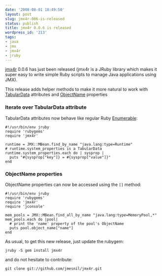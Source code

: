 ```yaml
---
date: '2008-08-01 18:49:50'
layout: post
slug: jmx4r-006-is-released
status: publish
title: jmx4r 0.0.6 is released
wordpress_id: '213'
tags:
- java
- jmx
- jmx4r
- jruby
---
```


[jmx4r][jmx4r] 0.0.6 has just been released (jmx4r is a JRuby library which makes it super easy to write simple Ruby scripts to manage Java applications using JMX).

This release adds helper methods to make it more natural to work with [TabularData][tabulardata] attributes and [ObjectName][objectname] properties

### Iterate over TabularData attribute ###

TabularData attributes now behave like regular Ruby [Enumerable][enumerable]:


    
    
    #!/usr/bin/env jruby
    require 'rubygems'
    require 'jmx4r'
     
    runtime = JMX::MBean.find_by_name "java.lang:type=Runtime"
    # runtime.system_properties is a TabularData
    runtime.system_properties.each do | sysprop | 
      puts "#{sysprop["key"]} = #{sysprop["value"]}"
    end
    




### ObjectName properties ###

ObjectName properties can now be accessed using the `[]` method:


    
    
    #!/usr/bin/env jruby
    require 'rubygems'
    require 'jmx4r'
    require 'jconsole'
     
    mem_pools = JMX::MBean.find_all_by_name "java.lang:type=MemoryPool,*"
    mem_pools.each do |pool|
      # print the 'name' property of the pool's ObjectName
      puts pool.object_name["name"]
    end
    



As usual, to get this new release, just update the rubygem:

    jruby -S gem install jmx4r

and do not hesitate to contribute:

    git clone git://github.com/jmesnil/jmx4r.git

[jmx4r]: http://code.google.com/p/jmx4r/
[tabulardata]: http://java.sun.com/j2se/1.5.0/docs/api/javax/management/openmbean/TabularData.html
[objectname]: http://java.sun.com/j2se/1.5.0/docs/api/javax/management/ObjectName.html
[enumerable]: http://www.ruby-doc.org/core/classes/Enumerable.html
